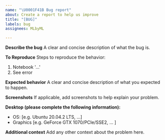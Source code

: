 ```yaml
---
name: "\U0001F41B Bug report"
about: Create a report to help us improve
title: "[BUG]"
labels: bug
assignees: MLbyML

---
```


**Describe the bug**
A clear and concise description of what the bug is.

**To Reproduce**
Steps to reproduce the behavior:
1. Notebook  '...'
2. See error

**Expected behavior**
A clear and concise description of what you expected to happen.

**Screenshots**
If applicable, add screenshots to help explain your problem.

**Desktop (please complete the following information):**
 - OS: [e.g. Ubuntu 20.04.2 LTS, ...]
 - Graphics [e.g. GeForce GTX 1070/PCIe/SSE2, ...  ]
 
**Additional context**
Add any other context about the problem here.

